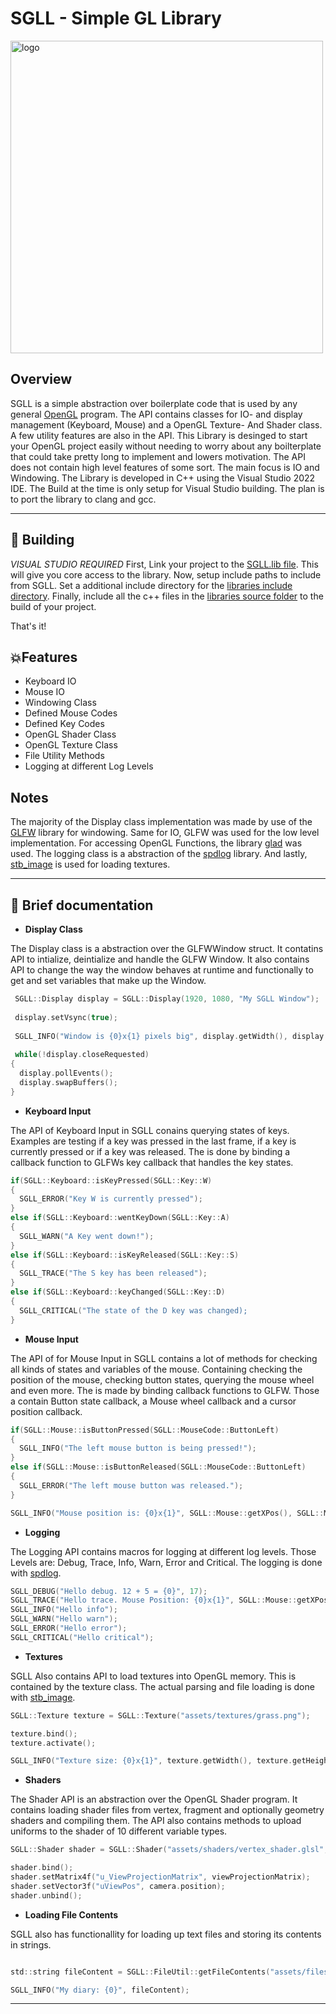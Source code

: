 # SGLL - Simple GL Library
<image src="git-assets/sgll_logo.png" alt="logo" width=500px></image>

## Overview
SGLL is a simple abstraction over boilerplate code that is used by any general [OpenGL](https://de.wikipedia.org/wiki/OpenGL) program. The API contains 
classes for IO- and display management (Keyboard, Mouse) and a OpenGL Texture- And Shader class. A few utility features are also in the API. This Library is desinged
to start your OpenGL project easily without needing to worry about any boilterplate that could take pretty long to implement and lowers motivation. The API does not
contain high level features of some sort. The main focus is IO and Windowing. The Library is developed in C++ using the Visual Studio 2022 IDE. The Build at the time
is only setup for Visual Studio building. The plan is to port the library to clang and gcc.

***

## 🛬 Building

*VISUAL STUDIO REQUIRED* First, Link your project to the [SGLL.lib file](https://github.com/cococry/SGLL/blob/main/lib/SGLL.lib). This will give you core access to
the library. Now, setup include paths to include from SGLL. Set a additional include directory for the [libraries include directory](https://github.com/cococry/SGLL/tree/main/SGLL/include/sgll). Finally, include all the c++ files in the [libraries source folder](https://github.com/cococry/SGLL/tree/main/SGLL/src) to the build of your project.

That's it! 

## 💥Features

- Keyboard IO  
- Mouse IO 
- Windowing Class 
- Defined Mouse Codes
- Defined Key Codes
- OpenGL Shader Class
- OpenGL Texture Class
- File Utility Methods
- Logging at different Log Levels

## Notes

The majority of the Display class implementation was made by use of the [GLFW](https://github.com/GLFW/GLFW) library for windowing. Same for IO, GLFW was used for the
low level implementation. For accessing OpenGL Functions, the library [glad](https://github.com/Dav1dde/glad) was used. The logging class is a abstraction of the [spdlog](https://github.com/gabime/spdlog) library. And lastly, [stb_image](https://github.com/nothings/stb) is used for loading textures.

***

## 🧾 Brief documentation

- **Display Class**

The Display class is a abstraction over the GLFWWindow struct. It contatins API to intialize, deintialize and handle the GLFW Window. It also contains API to change the way the window behaves at runtime and functionally to get and set variables that make up the Window.

```C
 SGLL::Display display = SGLL::Display(1920, 1080, "My SGLL Window");
 
 display.setVsync(true);
 
 SGLL_INFO("Window is {0}x{1} pixels big", display.getWidth(), display.getHeight());
 
 while(!display.closeRequested)
{
  display.pollEvents();
  display.swapBuffers();
}

```

- **Keyboard Input**

The API of Keyboard Input in SGLL conains querying states of keys. Examples are testing if a key was pressed in the last frame, if a key is currently pressed or if a key was released. The is done by binding a callback function to GLFWs key callback that handles the key states.

```C
if(SGLL::Keyboard::isKeyPressed(SGLL::Key::W)
{
  SGLL_ERROR("Key W is currently pressed");
}
else if(SGLL::Keyboard::wentKeyDown(SGLL::Key::A)
{
  SGLL_WARN("A Key went down!");
}
else if(SGLL::Keyboard::isKeyReleased(SGLL::Key::S)
{
  SGLL_TRACE("The S key has been released");
}
else if(SGLL::Keyboard::keyChanged(SGLL::Key::D)
{
  SGLL_CRITICAL("The state of the D key was changed);
}
```

- **Mouse Input**

The API of for Mouse Input in SGLL contains a lot of methods for checking all kinds of states and variables of the mouse. Containing checking the position of the mouse, checking button states, querying the mouse wheel and even more. The is made by binding callback functions to GLFW. Those a contain Button state callback, a Mouse wheel callback and a cursor position callback.

```C
if(SGLL::Mouse::isButtonPressed(SGLL::MouseCode::ButtonLeft)
{
  SGLL_INFO("The left mouse button is being pressed!");
}
else if(SGLL::Mouse::isButtonReleased(SGLL::MouseCode::ButtonLeft)
{
  SGLL_ERROR("The left mouse button was released.");
}

SGLL_INFO("Mouse position is: {0}x{1}", SGLL::Mouse::getXPos(), SGLL::Mouse::getYPos());
```

- **Logging**

The Logging API contains macros for logging at different log levels. Those Levels are: Debug, Trace, Info, Warn, Error and Critical. The logging is done
with [spdlog](https://github.com/gabime/spdlog).

```C
SGLL_DEBUG("Hello debug. 12 + 5 = {0}", 17);
SGLL_TRACE("Hello trace. Mouse Position: {0}x{1}", SGLL::Mouse::getXPos(), SGLL::Mouse::getYPos());
SGLL_INFO("Hello info");
SGLL_WARN("Hello warn");
SGLL_ERROR("Hello error");
SGLL_CRITICAL("Hello critical");
```

- **Textures**

SGLL Also contains API to load textures into OpenGL memory. This is contained by the texture class. The actual parsing and file loading is done with [stb_image](https://github.com/nothings/stb).


```C
SGLL::Texture texture = SGLL::Texture("assets/textures/grass.png");

texture.bind();
texture.activate();

SGLL_INFO("Texture size: {0}x{1}", texture.getWidth(), texture.getHeight());
```

- **Shaders**

The Shader API is an abstraction over the OpenGL Shader program. It contains loading shader files from vertex, fragment and optionally geometry shaders and compiling
them. The API also contains methods to upload uniforms to the shader of 10 different variable types.


```C
SGLL::Shader shader = SGLL::Shader("assets/shaders/vertex_shader.glsl", "assets/shaders/fragment_shader.glsl", "assets/shaders/geometry_shader.glsl");

shader.bind();
shader.setMatrix4f("u_ViewProjectionMatrix", viewProjectionMatrix);
shader.setVector3f("uViewPos", camera.position);
shader.unbind();
```

- **Loading File Contents**

SGLL also has functionallity for loading up text files and storing its contents in strings.


```C

std::string fileContent = SGLL::FileUtil::getFileContents("assets/files/diary.txt");

SGLL_INFO("My diary: {0}", fileContent);
```

***
